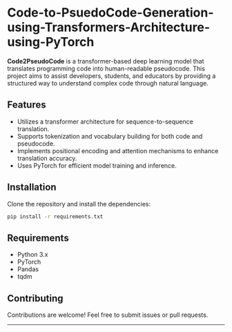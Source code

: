 # Code-to-PsuedoCode-Generation-using-Transformers-Architecture-using-PyTorch


**Code2PseudoCode** is a transformer-based deep learning model that translates programming code into human-readable pseudocode. This project aims to assist developers, students, and educators by providing a structured way to understand complex code through natural language.

## Features
- Utilizes a transformer architecture for sequence-to-sequence translation.
- Supports tokenization and vocabulary building for both code and pseudocode.
- Implements positional encoding and attention mechanisms to enhance translation accuracy.
- Uses PyTorch for efficient model training and inference.

## Installation
Clone the repository and install the dependencies:
```bash
pip install -r requirements.txt
```

## Requirements
- Python 3.x
- PyTorch
- Pandas
- tqdm

## Contributing
Contributions are welcome! Feel free to submit issues or pull requests.

---
